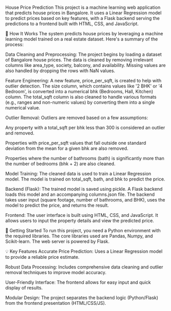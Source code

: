 House Price Prediction
This project is a machine learning web application that predicts house prices in Bangalore. It uses a Linear Regression model to predict prices based on key features, with a Flask backend serving the predictions to a frontend built with HTML, CSS, and JavaScript.

🧐 How It Works
The system predicts house prices by leveraging a machine learning model trained on a real estate dataset. Here's a summary of the process:

Data Cleaning and Preprocessing: The project begins by loading a dataset of Bangalore house prices. The data is cleaned by removing irrelevant columns like area_type, society, balcony, and availability. Missing values are also handled by dropping the rows with NaN values.

Feature Engineering: A new feature, price_per_sqft, is created to help with outlier detection. The size column, which contains values like '2 BHK' or '4 Bedroom', is converted into a numerical bhk (Bedrooms, Hall, Kitchen) column. The total_sqft column is also cleaned to handle various formats (e.g., ranges and non-numeric values) by converting them into a single numerical value.

Outlier Removal: Outliers are removed based on a few assumptions:

Any property with a total_sqft per bhk less than 300 is considered an outlier and removed.

Properties with price_per_sqft values that fall outside one standard deviation from the mean for a given bhk are also removed.

Properties where the number of bathrooms (bath) is significantly more than the number of bedrooms (bhk + 2) are also cleaned.

Model Training: The cleaned data is used to train a Linear Regression model. The model is trained on total_sqft, bath, and bhk to predict the price.

Backend (Flask): The trained model is saved using pickle. A Flask backend loads this model and an accompanying columns.json file. The backend takes user input (square footage, number of bathrooms, and BHK), uses the model to predict the price, and returns the result.

Frontend: The user interface is built using HTML, CSS, and JavaScript. It allows users to input the property details and view the predicted price.

🚀 Getting Started
To run this project, you need a Python environment with the required libraries. The core libraries used are Pandas, Numpy, and Scikit-learn. The web server is powered by Flask.

💡 Key Features
Accurate Price Prediction: Uses a Linear Regression model to provide a reliable price estimate.

Robust Data Processing: Includes comprehensive data cleaning and outlier removal techniques to improve model accuracy.

User-Friendly Interface: The frontend allows for easy input and quick display of results.

Modular Design: The project separates the backend logic (Python/Flask) from the frontend presentation (HTML/CSS/JS).
